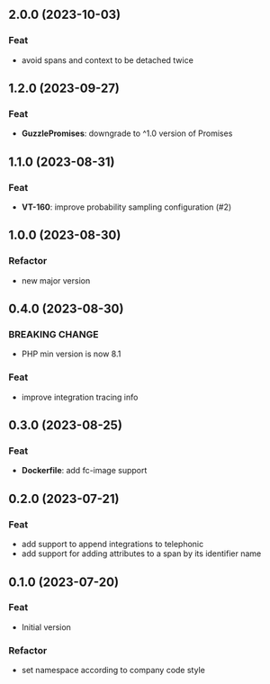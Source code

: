 ## 2.0.0 (2023-10-03)

### Feat

- avoid spans and context to be detached twice

## 1.2.0 (2023-09-27)

### Feat

- **GuzzlePromises**: downgrade to ^1.0 version of Promises

## 1.1.0 (2023-08-31)

### Feat

- **VT-160**: improve probability sampling configuration (#2)

## 1.0.0 (2023-08-30)

### Refactor

- new major version

## 0.4.0 (2023-08-30)

### BREAKING CHANGE

- PHP min version is now 8.1

### Feat

- improve integration tracing info

## 0.3.0 (2023-08-25)

### Feat

- **Dockerfile**: add fc-image support

## 0.2.0 (2023-07-21)

### Feat

- add support to append integrations to telephonic
- add support for adding attributes to a span by its identifier name

## 0.1.0 (2023-07-20)

### Feat

- Initial version

### Refactor

- set namespace according to company code style
